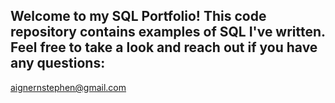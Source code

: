 ## Welcome to my SQL Portfolio! This code repository contains examples of SQL I've written. Feel free to take a look and reach out if you have any questions: 
aignernstephen@gmail.com
